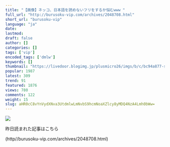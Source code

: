 ```yaml
---
title: "【画像】ネッコ、日本語を読めないフリをするか悩むwww "
full_url: "http://burusoku-vip.com/archives/2048708.html"
short_url: "burusoku-vip"
language: "ja"
date: 
lastmod: 
draft: false
author: []
categories: []
tags: ['vip']
encoded_tags: ['dmlw']
keywords: []
thumbnail: "https://livedoor.blogimg.jp/plusmicro26/imgs/b/c/bc94a877-s.png"
popular: 1987
latest: 309
trend: 91
featured: 1876
views: 780
comments: 122
weight: 15
slug: aHR0cC8vYnVydXNva3UtdmlwLmNvbS9hcmNoaXZlcy8yMDQ4NzA4Lmh0bWw=
---
```


![](https://livedoor.blogimg.jp/plusmicro26/imgs/b/c/bc94a877-s.png)

<div><p class='sidetitle'>昨日読まれた記事はこちら</p> </div>

(http//burusoku-vip.com/archives/2048708.html)
